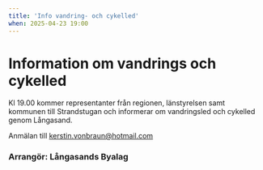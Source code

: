 ```yaml
---
title: 'Info vandring- och cykelled'
when: 2025-04-23 19:00
---
```


# Information om vandrings och cykelled

Kl 19.00 kommer representanter från regionen, länstyrelsen samt kommunen till Strandstugan och informerar om vandringsled och cykelled genom Långasand. 

Anmälan till kerstin.vonbraun@hotmail.com


### Arrangör: Långasands Byalag

